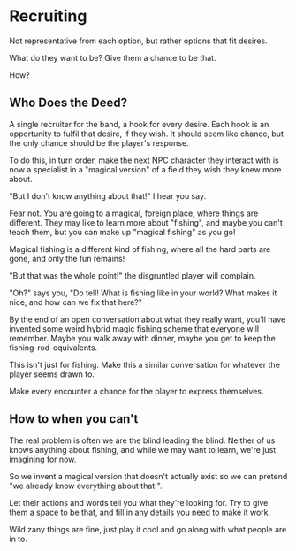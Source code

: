 # Recruiting

Not representative from each option, but rather options that fit desires.

What do they want to be? Give them a chance to be that.

How?

## Who Does the Deed?

A single recruiter for the band, a hook for every desire. Each hook is an opportunity to fulfil that desire, if they wish. It should seem like chance, but the only chance should be the player's response.

To do this, in turn order, make the next NPC character they interact with is now a specialist in a "magical version" of a field they wish they knew more about.

"But I don't know anything about that!" I hear you say.

Fear not. You are going to a magical, foreign place, where things are different. They may like to learn more about "fishing", and maybe you can't teach them, but you can make up "magical fishing" as you go!

Magical fishing is a different kind of fishing, where all the hard parts are gone, and only the fun remains!

"But that was the whole point!" the disgruntled player will complain.

"Oh?" says you, "Do tell! What is fishing like in your world? What makes it nice, and how can we fix that here?"

By the end of an open conversation about what they really want, you'll have invented some weird hybrid magic fishing scheme that everyone will remember. Maybe you walk away with dinner, maybe you get to keep the fishing-rod-equivalents.

This isn't just for fishing. Make this a similar conversation for whatever the player seems drawn to.

Make every encounter a chance for the player to express themselves.

## How to when you can't

The real problem is often we are the blind leading the blind. Neither of us knows anything about fishing, and while we may want to learn, we're just imagining for now.

So we invent a magical version that doesn't actually exist so we can pretend "we already know everything about that!".

Let their actions and words tell you what they're looking for. Try to give them a space to be that, and fill in any details you need to make it work.

Wild zany things are fine, just play it cool and go along with what people are in to.
